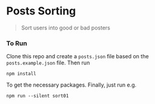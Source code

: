 # Posts Sorting

> Sort users into good or bad posters

### To Run

Clone this repo and create a `posts.json` file based on the `posts.example.json` file. Then run 

```
npm install
```

To get the necessary packages. Finally, just run e.g.

```
npm run --silent sort01
```

